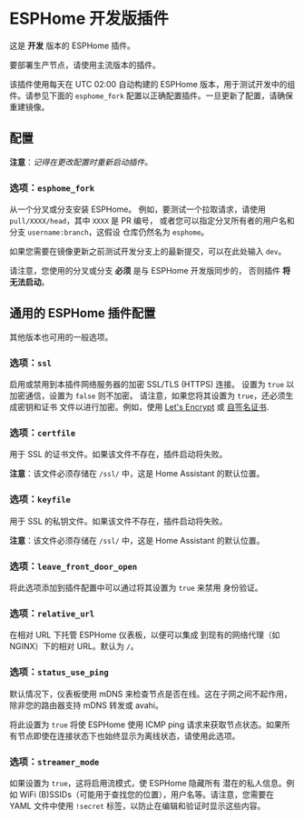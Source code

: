 # ESPHome 开发版插件

这是 **开发** 版本的 ESPHome 插件。

要部署生产节点，请使用主流版本的插件。

该插件使用每天在 UTC 02:00 自动构建的 ESPHome 版本，用于测试开发中的组件。请参见下面的 `esphome_fork` 配置以正确配置插件。一旦更新了配置，请确保重建镜像。

## 配置

**注意**：_记得在更改配置时重新启动插件。_

### 选项：`esphome_fork`

从一个分叉或分支安装 ESPHome。
例如，要测试一个拉取请求，请使用 `pull/XXXX/head`，其中 `XXXX` 是 PR 编号，
或者您可以指定分叉所有者的用户名和分支 `username:branch`，这假设
仓库仍然名为 `esphome`。

如果您需要在镜像更新之前测试开发分支上的最新提交，可以在此处输入 `dev`。

请注意，您使用的分叉或分支 **必须** 是与 ESPHome 开发版同步的，
否则插件 **将无法启动**。

## 通用的 ESPHome 插件配置

其他版本也可用的一般选项。

### 选项：`ssl`

启用或禁用到本插件网络服务器的加密 SSL/TLS (HTTPS) 连接。
设置为 `true` 以加密通信，设置为 `false` 则不加密。
请注意，如果您将其设置为 `true`，还必须生成密钥和证书
文件以进行加密。例如，使用 [Let's Encrypt](https://www.home-assistant.io/addons/lets_encrypt/)
或 [自签名证书](https://www.home-assistant.io/docs/ecosystem/certificates/tls_self_signed_certificate/).

### 选项：`certfile`

用于 SSL 的证书文件。如果该文件不存在，插件启动将失败。

**注意**：该文件必须存储在 `/ssl/` 中，这是 Home Assistant 的默认位置。

### 选项：`keyfile`

用于 SSL 的私钥文件。如果该文件不存在，插件启动将失败。

**注意**：该文件必须存储在 `/ssl/` 中，这是 Home Assistant 的默认位置。

### 选项：`leave_front_door_open`

将此选项添加到插件配置中可以通过将其设置为 `true` 来禁用
身份验证。

### 选项：`relative_url`

在相对 URL 下托管 ESPHome 仪表板，以便可以集成
到现有的网络代理（如 NGINX）下的相对 URL。默认为 `/`。

### 选项：`status_use_ping`

默认情况下，仪表板使用 mDNS 来检查节点是否在线。这在子网之间不起作用，除非您的路由器支持 mDNS 转发或 avahi。

将此设置为 `true` 将使 ESPHome 使用 ICMP ping 请求来获取节点状态。如果所有节点即使在连接状态下也始终显示为离线状态，请使用此选项。

### 选项：`streamer_mode`

如果设置为 `true`，这将启用流模式，使 ESPHome 隐藏所有
潜在的私人信息。例如 WiFi (B)SSIDs（可能用于查找您的位置），用户名等。请注意，您需要在 YAML 文件中使用 
`!secret` 标签，以防止在编辑和验证时显示这些内容。